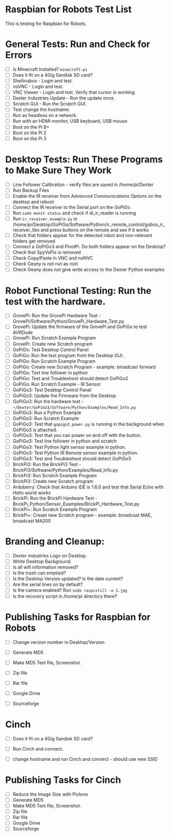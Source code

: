 # Raspbian for Robots Test List

This is testing for Raspbian for Robots.

General Tests:  Run and Check for Errors
=====================================
- [ ] Is Minecraft Installed?  `minecraft-pi`
- [ ] Does it fit on a 4Gig Sandisk SD card? 
- [ ] Shellinabox - Login and test. 
- [ ] noVNC - Login and test.
- [ ] VNC Viewer - Login and test. Verify that cursor is working.
- [ ] Dexter Industries Update - Run the update once.
- [ ] Scratch GUI - Run the Scratch GUI.
- [ ] Test change the hostname.
- [ ] Run as headless on a network.
- [ ] Run with an HDMI monitor, USB keyboard, USB mouse.
- [ ] Boot on the Pi B+
- [ ] Boot on the Pi 2
- [ ] Boot on the Pi 3

Desktop Tests:  Run These Programs to Make Sure They Work
=====================================
- [ ] Line Follower Calibration - verify files are saved in /home/pi/Dexter
- [ ] Run Backup Files
- [ ] Enable the IR receiver from *Advanced Communications Options* on the desktop and reboot
- [ ] Connect the IR receiver to the Serial port on the GoPiGo
- [ ] Run `sudo monit status` and check if di_ir_reader is running
- [ ] Run `ir_receiver_example.py` in /home/pi/Desktop/GoPiGo/Software/Python/ir_remote_control/gobox_ir_receiver_libs and press buttons on the remote and see if it works
- [ ] Check that folders appear for the detected robot and non-relevant folders get removed
- [ ] Connect a GoPiGo3 and PivotPi.  Do both folders appear on the Desktop?
- [ ] Check that SpyVsPis is removed
- [ ] Check Copy/Paste in VNC and noNVC
- [ ] Check Geany is not run as root
- [ ] Check Geany does not give write access to the Dexter Python examples

Robot Functional Testing:  Run the test with the hardware.
=====================================
- [ ] GrovePi: Run the GrovePi Hardware Test - GrovePi/Software/Python/GrovePi_Hardware_Test.py
- [ ] GrovePi: Update the firmware of the GrovePi and GoPiGo to test AVRDude
- [ ] GrovePi: Run Scratch Example Program
- [ ] GrovePi: Create new Scratch program
- [ ] GoPiGo: Test Desktop Control Panel
- [ ] GoPiGo: Run the test program from the Desktop GUI.
- [ ] GoPiGo: Run Scratch Example Program
- [ ] GoPiGo: Create new Scratch Program - example: broadcast forward
- [ ] GoPiGo: Test line follower in python
- [ ] GoPiGo: Test and Troubleshoot should detect GoPiGo2
- [ ] GoPiGo: Run Scratch Example - IR Sensor
- [ ] GoPiGo3: Test Desktop Control Panel
- [ ] GoPiGo3: Update the Firmware from the Desktop
- [ ] GoPiGo3: Run the hardware test - `~/Dexter/GoPiGo3/Software/Python/Examples/Read_Info.py`
- [ ] GoPiGo3: Run a Python Example
- [ ] GoPiGo3: Run Scratch Example
- [ ] GoPiGo3: Test that `gopigo3_power.py` is running in the background when GoPiGo3 is attached.
- [ ] GoPiGo3: Test that you can power on and off with the button.
- [ ] GoPiGo3: Test line follower in python and scratch
- [ ] GoPiGo3: Test Python light sensor example in python.
- [ ] GoPiGo3: Test Python IR Remote sensor example in python.
- [ ] GoPiGo3: Test and Troubleshoot should detect GoPiGo3
- [ ] BrickPi3: Run the BrickPi3 Test - BrickPi3/Software/Python/Examples/Read_Info.py
- [ ] BrickPi3: Run Scratch Example Program
- [ ] BrickPi3: Create new Scratch program
- [ ] Arduberry: Check that Arduino IDE is 1.6.0 and test that Serial Echo with Hello world works
- [ ] BrickPi: Run the BrickPi Hardware Test - BrickPi_Python/Sensor_Examples/BrickPi_Hardware_Test.py
- [ ] BrickPi+: Run Scratch Example Program
- [ ] BrickPi+: Create new Scratch program - example: broadcast MAE, broadcast MA200

Branding and Cleanup:
=====================================
- [ ] Dexter industries Logo on Desktop.
- [ ] White Desktop Background.
- [ ] Is all wifi information removed?
- [ ] Is the trash can emptied?
- [ ] Is the Desktop Version updated?  Is the date current?
- [ ] Are the serial lines on by default?
- [ ] Is the camera enabled?  Run `sudo raspistill -o 1.jpg`
- [ ] Is the recovery script in /home/pi directory there?

Publishing Tasks for Raspbian for Robots
=====================================
- [ ] Change version number in Desktop/Version
- [ ] Generate MD5
- [ ] Make MD5 Text file, Screenshot.
- [ ] Zip file
- [ ] Rar file
- [ ] Google Drive
- [ ] Sourceforge


Cinch
=====================================
- [ ] Does it fit on a 4Gig Sandisk SD card?  
- [ ] Run Cinch and connect.
- [ ] change hostname and run Cinch and connect - should use new SSID



Publishing Tasks for Cinch
=====================================
- [ ] Reduce the Image Size with Piclone
- [ ] Generate MD5
- [ ] Make MD5 Text file, Screenshot.
- [ ] Zip file
- [ ] Rar file
- [ ] Google Drive
- [ ] Sourceforge
